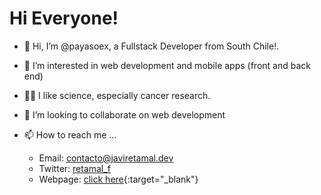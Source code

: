 # Hi Everyone!

- 👋 Hi, I’m @payasoex, a Fullstack Developer from South Chile!.
- 👀 I’m interested in web development and mobile apps (front and back end)
- 👨‍🔬 I like science, especially cancer research.
- 💞️ I’m looking to collaborate on web development
- 📫 How to reach me ... 

    * Email:    contacto@javiretamal.dev
    * Twitter:  [retamal_f](https://twitter.com/retamal_f)
    * Webpage:  [click here](https://javiretamal.dev){:target="_blank"}
